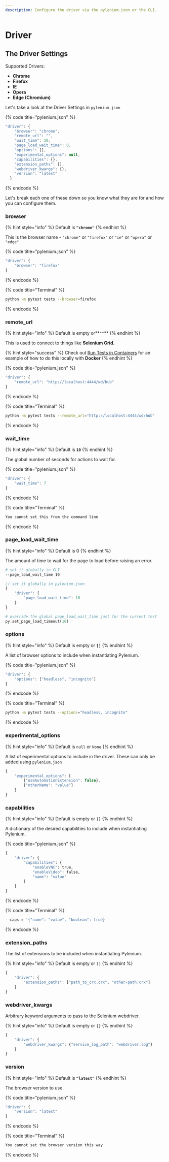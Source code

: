 ```yaml
---
description: Configure the driver via the pylenium.json or the CLI.
---
```


# Driver

## The Driver Settings

Supported Drivers:

* **Chrome**
* **Firefox**
* **IE**
* **Opera**
* **Edge \(Chromium\)**

 Let's take a look at the Driver Settings in `pylenium.json`

{% code title="pylenium.json" %}
```javascript
"driver": {
    "browser": "chrome",
    "remote_url": "",
    "wait_time": 10,
    "page_load_wait_time": 0,
    "options": [],
    "experimental_options": null,
    "capabilities": {},
    "extension_paths": [],
    "webdriver_kwargs": {},
    "version": "latest"
  }
```
{% endcode %}

Let's break each one of these down so you know what they are for and how you can configure them.

### browser

{% hint style="info" %}
Default is **`"chrome"`**
{% endhint %}

This is the browser name - `"chrome"` or `"firefox"` or `"ie"` or `"opera"` or `"edge"`

{% code title="pylenium.json" %}
```javascript
"driver": {
    "browser": "firefox"
}
```
{% endcode %}

{% code title="Terminal" %}
```bash
python -m pytest tests --browser=firefox
```
{% endcode %}

### remote\_url

{% hint style="info" %}
Default is empty or**`""`**
{% endhint %}

This is used to connect to things like **Selenium Grid.**

{% hint style="success" %}
Check out [Run Tests in Containers](../guides/run-tests-in-containers.md) for an example of how to do this locally with **Docker**
{% endhint %}

{% code title="pylenium.json" %}
```javascript
"driver": {
    "remote_url": "http://localhost:4444/wd/hub"
}
```
{% endcode %}

{% code title="Terminal" %}
```bash
python -m pytest tests --remote_url="http://localhost:4444/wd/hub"
```
{% endcode %}

### wait\_time

{% hint style="info" %}
Default is **`10`**
{% endhint %}

The global number of seconds for actions to wait for.

{% code title="pylenium.json" %}
```javascript
"driver": {
    "wait_time": 7
}
```
{% endcode %}

{% code title="Terminal" %}
```bash
You cannot set this from the command line
```
{% endcode %}

### page\_load\_wait\_time

{% hint style="info" %}
Default is 0
{% endhint %}

The amount of time to wait for the page to load before raising an error.

```bash
# set it globally in CLI
--page_load_wait_time 10
```

```javascript
// set it globally in pylenium.json
{
    "driver": {
        "page_load_wait_time": 10
    }
}
```

```python
# override the global page_load_wait_time just for the current test
py.set_page_load_timeout(10)
```

### options

{% hint style="info" %}
Default is empty or **`[]`**
{% endhint %}

A list of browser options to include when instantiating Pylenium.

{% code title="pylenium.json" %}
```javascript
"driver": {
    "options": ["headless", "incognito"]
}
```
{% endcode %}

{% code title="Terminal" %}
```bash
python -m pytest tests --options="headless, incognito"
```
{% endcode %}

### experimental\_options

{% hint style="info" %}
Default is `null` or `None`
{% endhint %}

A list of experimental options to include in the driver. These can only be added using `pylenium.json`

```javascript
{
    "experimental_options": [
        {"useAutomationExtension": false},
        {"otherName": "value"}
    ]
}
```

### capabilities

{% hint style="info" %}
Default is empty or `{}`
{% endhint %}

A dictionary of the desired capabilities to include when instantiating Pylenium.

{% code title="pylenium.json" %}
```python
{
    "driver": {
        "capabilities": {
            "enableVNC": true,
            "enableVideo": false,
            "name": "value"
        }
    }
}
```
{% endcode %}

{% code title="Terminal" %}
```python
--caps = '{"name": "value", "boolean": true}'
```
{% endcode %}

### extension\_paths

The list of extensions to be included when instantiating Pylenium.

{% hint style="info" %}
Default is empty or `[]`
{% endhint %}

```javascript
{
    "driver": {
        "extension_paths": ["path_to_crx.crx", "other-path.crx"]
    }
}
```

### webdriver_kwargs

Arbitrary keyword arguments to pass to the Selenium webdriver.

{% hint style="info" %}
Default is empty or `{}`
{% endhint %}

```javascript
{
    "driver": {
        "webdriver_kwargs": {"service_log_path": "webdriver.log"}
    }
}
```

### version

{% hint style="info" %}
Default is **`"latest"`**
{% endhint %}

The browser version to use.

{% code title="pylenium.json" %}
```javascript
"driver": {
    "version": "latest"
}
```
{% endcode %}

{% code title="Terminal" %}
```bash
You cannot set the browser version this way
```
{% endcode %}

